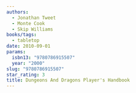 ```yaml
---
authors:
  - Jonathan Tweet
  - Monte Cook
  - Skip Williams
books/tags:
  - tabletop
date: 2010-09-01
params:
  isbn13: "9780786915507"
  year: "2000"
slug: "9780786915507"
star_rating: 3
title: Dungeons And Dragons Player's Handbook
---
```


<!--more-->
